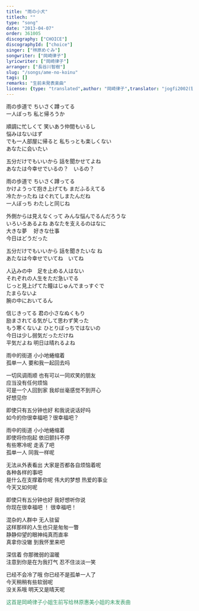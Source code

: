 ```yaml
---
title: "雨の小犬"
titlech: ""
type: "song"
date: "2013-04-07"
order: 361005
discography: ["CHOICE"]
discographyId: ["choice"]
singer: ["林原めぐみ"]
songwriter: ["岡崎律子"]
lyricwriter: ["岡崎律子"]
arranger: ["長谷川智樹"]
slug: "/songs/ame-no-koinu"
tags: []
remarks: "生前未発表楽曲"
license: {type: "translated",author: "岡崎律子",translator: "jogfi2002(镜子)"}
---
```


雨の歩道で ちいさく蹲ってる  
一人ぼっち 私と帰ろうか  
  
順調に忙しくて 笑いあう仲間もいるし  
悩みはないはず  
でも一人部屋に帰ると 私ちっとも楽しくない  
あなたに会いたい  
  
五分だけでもいいから 話を聞かせてよね  
あなたは今幸せでいるの？　いるの？  
  
雨の歩道で ちいさく蹲ってる  
かけようって抱き上げても まだふるえてる  
冷たかったね はぐれてしまたんだね  
一人ぼっち わたしと同じね  
  
外側からは見えなくって みんな悩んでるんだろうな  
いろいろあるよね あなたを支えるのはなに  
大きな夢　 好きな仕事  
今日はどうだった  
  
五分だけでもいいから 話を聞きたいな ね   
あたなは今幸せでいてね　いてね  
  
人込みの中　足を止める人はない  
それぞれの人生をただ急いでる  
じっと見上げてた瞳はじゅんでまっすぐで  
たまらないよ  
腕の中においてるん  
  
信じきってる 君の小さなぬくもり  
励まされてる気がして思わず笑った  
もう寒くないよ ひとりぼっちではないの  
今日は少し弱気だっただけね  
平気だよね 明日は晴れるよね  
  

<!-- 翻译 -->

雨中的街道 小小地蜷缩着  
孤单一人 要和我一起回去吗  
  
一切风调雨顺 也有可以一同欢笑的朋友  
应当没有任何烦恼   
可是一个人回到家 我却丝毫感觉不到开心  
好想见你  
  
即使只有五分钟也好 和我说说话好吗  
如今的你很幸福吧？很幸福吧？  
  
雨中的街道 小小地蜷缩着  
即使将你抱起 依旧颤抖不停  
有些寒冷呢 走丢了吧   
孤单一人 同我一样呢  
  
无法从外表看出 大家是否都各自烦恼着呢  
各种各样的事吧  
是什么在支撑着你呢 伟大的梦想 热爱的事业  
今天又如何呢  
  
即使只有五分钟也好 我好想听你说  
你现在很幸福吧 ！ 很幸福吧！  
  
混杂的人群中 无人驻留  
这样那样的人生也只是匆匆一瞥  
静静仰望的眼神纯真而直率  
真拿你没辙 到我怀里来吧  
  
深信着 你那微弱的温暖  
注意到你是在为我打气 忍不住淡淡一笑  
  
已经不会冷了哦 你已经不是孤单一人了  
今天稍稍有些软弱呢  
没关系哦 明天又是晴天呢  

  
  
<span style="color: #339966;">这首是岡崎律子小姐生前写给林原惠美小姐的未发表曲</span>
